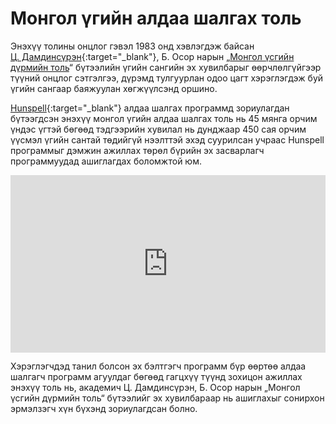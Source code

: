 # Монгол үгийн алдаа шалгах толь

Энэхүү толины онцлог гэвэл 1983 онд хэвлэгдэж байсан [Ц. Дамдинсүрэн](https://mn.wikipedia.org/wiki/%D0%A6%D1%8D%D0%BD%D0%B4%D0%B8%D0%B9%D0%BD_%D0%94%D0%B0%D0%BC%D0%B4%D0%B8%D0%BD%D1%81%D2%AF%D1%80%D1%8D%D0%BD){:target="_blank"}, Б. Осор нарын „[Монгол үсгийн дүрмийн толь](book.html#монгол-үсгийн-дүрмийн-толь)“ бүтээлийн үгийн сангийн эх хувилбарыг өөрчлөлгүйгээр түүний онцлог сэтгэлгээ, дүрэмд тулгуурлан одоо цагт хэрэглэгдэж буй үгийн сангаар баяжуулан хөгжүүлсэнд оршино.

[Hunspell](http://hunspell.github.io/){:target="_blank"} алдаа шалгах программд зориулагдан бүтээгдсэн энэхүү монгол үгийн алдаа шалгах толь нь 45 мянга орчим үндэс үгтэй бөгөөд тэдгээрийн хувилал нь дунджаар 450 сая орчим үүсмэл үгийн сантай төдийгүй нээлттэй эхэд суурилсан учраас Hunspell программыг дэмжин ажиллах төрөл бүрийн эх засварлагч программуудад ашиглагдах боломжтой юм.

<div style="position: relative; width: 100%; padding-bottom: 56.25%;">
   <iframe src="https://www.youtube.com/embed/N-oRV9TlYrA" frameborder="0" allow="accelerometer; autoplay; clipboard-write; encrypted-media; gyroscope; picture-in-picture" allowfullscreen style="position: absolute; top: 0; left: 0; height: 100%; width: 100%; padding-bottom:20px;"></iframe>
</div>

Хэрэглэгчдэд танил болсон эх бэлтгэгч программ бүр өөртөө алдаа шалгагч программ агуулдаг бөгөөд гагцхүү түүнд зохицон ажиллах энэхүү толь нь, академич Ц. Дамдинсүрэн, Б. Осор нарын „Монгол үсгийн дүрмийн толь“ бүтээлийг эх хувилбараар нь ашиглахыг сонирхон эрмэлзэгч хүн бүхэнд зориулагдсан болно.